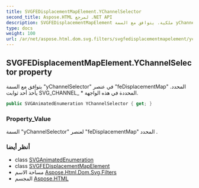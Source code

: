 ```yaml
---
title: SVGFEDisplacementMapElement.YChannelSelector
second_title: Aspose.HTML لمرجع .NET API
description: SVGFEDisplacementMapElement ملكية. يتوافق مع السمة yChannelSelector في عنصر feDisplacementMap المحدد. يأخذ أحد ثوابت SVG_CHANNEL_  المحددة في هذه الواجهة.
type: docs
weight: 100
url: /ar/net/aspose.html.dom.svg.filters/svgfedisplacementmapelement/ychannelselector/
---
```

## SVGFEDisplacementMapElement.YChannelSelector property

يتوافق مع السمة "yChannelSelector" في عنصر "feDisplacementMap" المحدد. يأخذ أحد ثوابت SVG_CHANNEL_ * المحددة في هذه الواجهة.

```csharp
public SVGAnimatedEnumeration YChannelSelector { get; }
```

### Property_Value

السمة "yChannelSelector" لعنصر "feDisplacementMap" المحدد .

### أنظر أيضا

* class [SVGAnimatedEnumeration](../../../aspose.html.dom.svg.datatypes/svganimatedenumeration/)
* class [SVGFEDisplacementMapElement](../)
* مساحة الاسم [Aspose.Html.Dom.Svg.Filters](../../svgfedisplacementmapelement/)
* المجسم [Aspose.HTML](../../../)



